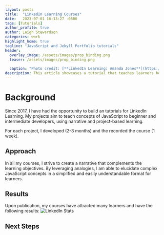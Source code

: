 ```yaml
---
layout: posts
title:  "LinkedIn Learning Courses"
date:   2023-07-01 16:13:27 -0500
tags: [Tutorials]
author_profile: true
author: Leigh Stewardson
categories: work
highlight_home: true
tagline: "JavaScript and Jekyll Portfolio tutorials"
header:
  overlay_image: /assets/images/prop_binding.png
  teaser: /assets/images/prop_binding.png
  
  caption: "Photo credit: [**LinkedIn Learning: Amanda Jones**](https://unsplash.com/@amandagraphc)"
description: This article showcases a tutorial that teaches learners how to code.
---
```


# Background
Since 2017, I have had the opportunity to build an tutorials for LinkedIn Learning. My projects aim to teach  concepts of JavaScript to beginner and intermediate developers, using narrative and project-based learning. 

For each project, I developed (2-3 months) and the recorded the course (1 week).

## Approach
In all my courses, I strive to create a narrative that complements the learning objectives. By leveraging analogies, I am able to elucidate complex JavaScript concepts in a simplified and easily understandable format for learners.

## Results
Upon publication, my courses have attracted many learners and have the following results:
![LinkedIn Stats](/assets/images/LinkedIn_stats.png)

## Next Steps